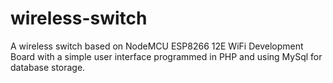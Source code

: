 # wireless-switch
A wireless switch based on NodeMCU ESP8266 12E WiFi Development Board with a simple user interface programmed in PHP and using MySql for database storage.
